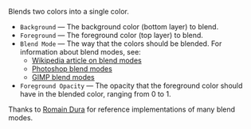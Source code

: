 Blends two colors into a single color. 

   - `Background` — The background color (bottom layer) to blend.
   - `Foreground` — The foreground color (top layer) to blend.
   - `Blend Mode` — The way that the colors should be blended. For information about blend modes, see: 
      - [Wikipedia article on blend modes](http://en.wikipedia.org/wiki/Blend_modes)
      - [Photoshop blend modes](http://help.adobe.com/en_US/photoshop/cs/using/WSfd1234e1c4b69f30ea53e41001031ab64-77eba.html)
      - [GIMP blend modes](http://docs.gimp.org/en/gimp-concepts-layer-modes.html)
   - `Foreground Opacity` — The opacity that the foreground color should have in the blended color, ranging from 0 to 1.

Thanks to [Romain Dura](http://mouaif.wordpress.com/2009/01/05/photoshop-math-with-glsl-shaders/) for reference implementations of many blend modes.
